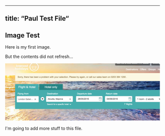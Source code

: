 
---
title:  “Paul Test File“
---

## Image Test
Here is my first image.

But the contents did not refresh...

![Here is a beautiful search tool][image-1]

I'm going to add more stuff to this file.

[image-1]:	SearchTool.png "Here is my search tool"